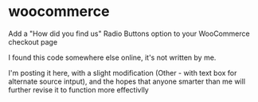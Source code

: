 woocommerce
===========

Add a "How did you find us" Radio Buttons option to your WooCommerce checkout page

I found this code somewhere else online, it's not written by me.

I'm posting it here, with a slight modification (Other - with text box for alternate source intput), and the hopes that anyone smarter than me will further revise it to function more effectivlly
